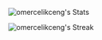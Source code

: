 ![omercelikceng's Stats](https://github-readme-stats.vercel.app/api?username=omercelikceng&theme=dracula&show_icons=true&hide_border=false&count_private=true)

![omercelikceng's Streak](https://github-readme-streak-stats.herokuapp.com/?user=omercelikceng&theme=dracula&hide_border=false)
